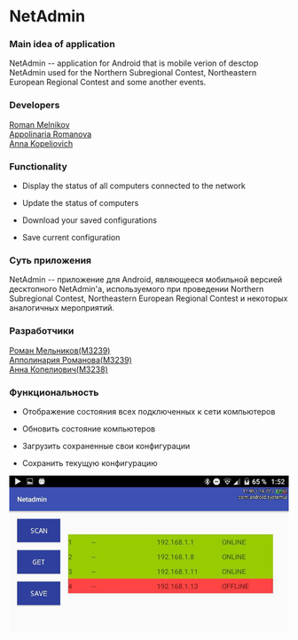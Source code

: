 # **NetAdmin**

### **Main idea of application**

NetAdmin -- application for Android that is mobile verion of desctop NetAdmin used for the Northern Subregional Contest, Northeastern European Regional Contest and some another events.

### **Developers**

[Roman Melnikov](https://github.com/rvem)</br>
[Appolinaria Romanova](https://github.com/Zlok)</br>
[Anna Kopeliovich](https://github.com/annnufan)</br>

### **Functionality**

* Display the status of all computers connected to the network

* Update the status of computers

* Download your saved configurations

* Save current configuration

### **Суть приложения**

NetAdmin -- приложение для Android, являющееся мобильной версией десктопного NetAdmin'а, используемого при проведении Northern Subregional Contest, Northeastern European Regional Contest и некоторых аналогичных мероприятий.

### **Разработчики**

[Роман Мельников(M3239)](https://github.com/rvem)</br>
[Апполинария Романова(M3239)](https://github.com/Zlok)</br>
[Анна Копелиович(M3238)](https://github.com/annnufan)</br>

### **Функциональность**

* Отображение состояния всех подключенных к сети компьютеров

* Обновить состояние компьютеров

* Загрузить сохраненные свои конфигурации

* Сохранить текущую конфигурацию

![Скриншот экрана](https://github.com/Zlok/netadmin-android/raw/master/Screenshots/screenshot_web_work.jpg)

